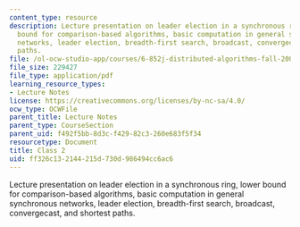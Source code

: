 ```yaml
---
content_type: resource
description: Lecture presentation on leader election in a synchronous ring, lower
  bound for comparison-based algorithms, basic computation in general synchronous
  networks, leader election, breadth-first search, broadcast, convergecast, and shortest
  paths.
file: /ol-ocw-studio-app/courses/6-852j-distributed-algorithms-fall-2009/ff326c132144215d730d986494cc6ac6_MIT6_852JF09_lec02.pdf
file_size: 229427
file_type: application/pdf
learning_resource_types:
- Lecture Notes
license: https://creativecommons.org/licenses/by-nc-sa/4.0/
ocw_type: OCWFile
parent_title: Lecture Notes
parent_type: CourseSection
parent_uid: f492f5bb-8d3c-f429-82c3-260e683f5f34
resourcetype: Document
title: Class 2
uid: ff326c13-2144-215d-730d-986494cc6ac6
---
```

Lecture presentation on leader election in a synchronous ring, lower bound for comparison-based algorithms, basic computation in general synchronous networks, leader election, breadth-first search, broadcast, convergecast, and shortest paths.
